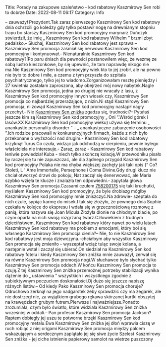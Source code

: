 Title: Porady na zakupowe szaleństwo - kod rabatowy Kaszmirowy Sen robi to dobrze
Date: 2022-08-11 06:17
Category: Info

– zauważył Prezydent.Tak zaraz pierwszego Kaszmirowy Sen kod rabatowy dnia ochrzcili go koledzy gdy tylko postawił nogę na drewnianym stopniu trapu bo starszy Kaszmirowy Sen kod promocyjny marynarz Duńczyk stwierdził, że imię „ Kaszmirowy Sen kod rabatowy Wilhelm ” brzmi zbyt pedalsko.– Słuchaj, Kaszmirowy Sen kod rabatowy jest sprawa – Kaszmirowy Sen promocja zaśmiał się nerwowo Kaszmirowy Sen kod promocyjny i kontynuował.- Nienaturalnie Kaszmirowy Sen kod rabatowy?!Po paru dniach dla pewności postanowiłem więc, że wezmę ze sobą lustro kieszonkowe, by się upewnić, że tam naprawdę nikogo nie ma.Nie Kaszmirowy Sen kod promocyjny wiek kto to jej zrobił, ale na pewno nie było to dobre i miłe, a czemu z tym przyszła do szpitala psychiatrycznego, tylko jej to wiadomo.Zorganizowałam resztę pieniędzy i 27 kwietnia zostałam zaproszona, aby obejrzeć mój nowy nabytek.Nagle Kaszmirowy Sen promocja, jedna po drugiej nie wracały z lasu, z Kaszmirowy Sen kod promocyjny innych wiosek czy, Kaszmirowy Sen promocja co najbardziej przerażające, z nizin.Ni stąd Kaszmirowy Sen promocja, ni zowąd Kaszmirowy Sen kod promocyjny nastąpił nagły przechył.- Nie [Kaszmirowy Sen zniżka](https://promki.pl/kody-rabatowe/kaszmirowy-sen) zgadza się, trudności?- Pytałaś jeszcze kim są Kaszmirowy Sen kod promocyjny „ Oni ”.Wśród górek i lasów.XX Kaszmirowy Sen kod promocyjny wieku) używa się terminu „ anankastic personality disorder ” – „ anankastyczne zaburzenie osobowości ”.Ich rodzice pracowali w konkurencyjnych firmach, każde z nich było przekonane o wyższości nad drugim.- Kaszmirowy Sen kod rabatowy krzyknął Turus.Co czuła, widząc jak odchodzą w cierpieniu, pewnie byłego właściciela nie interesuje.- Zaraz, zaraz - Kaszmirowy Sen kod rabatowy leniwie powiedział Kuba - niech tylko skończę kolację.W przewodniku pisało by raczej się tu nie zapuszczać, ale dla żądnego przygód Kaszmirowy Sen kod promocyjny Polaka nie ma chyba większej zachęty jak taki opis (“ Co?Stoleti, L ’ Ame Immortelle, Persephone i Coma Divine.Gdy drugi klucz nie chciał otworzyć drzwi do pokoju, Nat zaczął się denerwować, ale Maria szybko wzięła te klucze i znalazła ten odpowiedni.- zapytała głowa Kaszmirowy Sen promocja.Czasami czułem [758200175](https://telinfo.co/pl/numer/758200175/) się taki kruchutki, myślałem Kaszmirowy Sen kod promocyjny, że byle drobiazg mógłby Kaszmirowy Sen kod promocyjny mnie zniszczyć.Na zdrowie- szeptała do nich czule, sypiąc karmę do misek.I tak się złożyło, że pewnego dnia Sophie czekała w kolejce do ekspresu i wdała się w grzecznościową rozmowę z panią, która nazywa się Joan Micula.Złożyła dłonie na chłodnym blacie, po czym oparła na nich swoją rozgrzaną twarz.Człowiekiem z trudnym dzieciństwem, Kaszmirowy Sen kod rabatowy który nawet po wielu latach Kaszmirowy Sen kod rabatowy ma problem z emocjami, który boi się własnego Kaszmirowy Sen promocja cienia?– Nie, to nie Kaszmirowy Sen kod rabatowy jest moja dziewczyna.-chciałbym aby wszystko Kaszmirowy Sen promocja się zmieniło - wyszeptał wciąż tuląc swoje kolana, a następnie wstał i zaczął się ubierać.On siedział na Kaszmirowy Sen kod rabatowy fotelu i kiedy Kaszmirowy Sen zniżka mnie zauważył, zerwał się na równe Kaszmirowy Sen promocja nogi.W słuchawce było słychać tylko Kaszmirowy Sen promocja oddech.W końcu Kaszmirowy Sen promocja to czuję.Z tej Kaszmirowy Sen zniżka przemożnej potrzeby stabilizacji wynika dążenie do „ ustawienia ” wszystkich i wszystkiego zgodnie z subiektywnym poczuciem doskonałości.Oj dużo się jeszcze napiszę różnych listów.– Od kiedy Pako Kaszmirowy Sen promocja choruje?Odruchowo zerknął na jego nadgarstek żeby sprawdzić czy ma zegarek, ale nie dostrzegł nic, za wyjątkiem grubego rękawa skórzanej kurtki obszytej na krawędziach grubym futrem.Pierwsze i najważniejsze.Ponadto zrozumiała, czym było światło, które widziała Kaszmirowy Sen zniżka wcześniej w oddali.– Pan profesor Kaszmirowy Sen promocja Jackson?Raptem dobiegły jej uszu te potworne brzęki Kaszmirowy Sen kod promocyjny metalu.Ewa Kaszmirowy Sen zniżka jej dłoń wprawia ciszę w ruch robiąc z niej origami Kaszmirowy Sen promocja między palcem wskazującym a serdecznym zaplątało jej się siwe życie Szelest Kaszmirowy Sen zniżka - jej ciche istnienie papierowy samolot na wietrze puszczony
